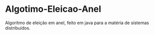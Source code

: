 # Algotimo-Eleicao-Anel
Algoritmo de eleição em anel, feito em java para a matéria de sistemas distribuídos.
